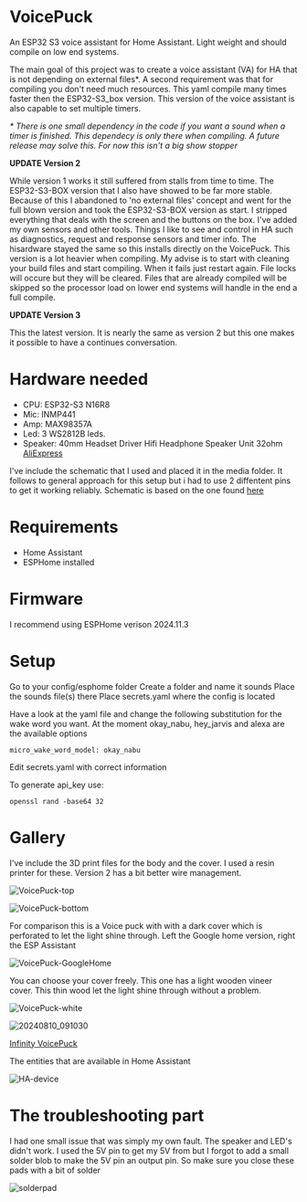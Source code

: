 # VoicePuck
An ESP32 S3 voice assistant for Home Assistant. Light weight and should compile on low end systems.

The main goal of this project was to create a voice assistant (VA) for HA that is not depending on external files*. A second requirement was that for compiling you don't need much resources. This yaml compile many times faster then the ESP32-S3_box version. This version of the voice assistant is also capable to set multiple timers.

_* There is one small dependency in the code if you want a sound when a timer is finished. This dependecy is only there when compiling. A future release may solve this. For now this isn't a big show stopper_

**UPDATE Version 2**

While version 1 works it still suffered from stalls from time to time.
The ESP32-S3-BOX version that I also have showed to be far more stable. Because of this I abandoned to 'no external files' concept and went for the full blown version and took the ESP32-S3-BOX version as start. I stripped everything that deals with the screen and the buttons on the box. I've added my own sensors and other tools. Things I like to see and control in HA such as diagnostics, request and response sensors and timer info. The hisardware stayed the same so this installs directly on the VoicePuck. This version is a lot heavier when compiling. My advise is to start with cleaning your build files and start compiling. When it fails just restart again. File locks will occure but they will be cleared. Files that are already compiled will be skipped so the processor load on lower end systems will handle in the end a full compile.

**UPDATE Version 3**

This the latest version. It is nearly the same as version 2 but this one makes it possible to have a continues conversation.

# Hardware needed
- CPU: ESP32-S3 N16R8
- Mic: INMP441
- Amp: MAX98357A
- Led: 3 WS2812B leds.
- Speaker: 40mm Headset Driver Hifi Headphone Speaker Unit 32ohm [AliExpress](https://www.aliexpress.com/item/1005001352277084.html)

I've include the schematic that I used and placed it in the media folder. It follows to general approach for this setup but i had to use 2 diffentent pins to get it working reliably.
Schematic is based on the one found [here](https://smarthomecircle.com/How-to-setup-on-device-wake-word-for-voice-assistant-home-assistant#circuit-diagram-for-esp32-s3-with-inmp441-microphone--max98357a-audio-amplifier)

# Requirements
- Home Assistant
- ESPHome installed

# Firmware
I recommend using ESPHome verison 2024.11.3  

# Setup
Go to your config/esphome folder
Create a folder and name it sounds
Place the sounds file(s) there
Place secrets.yaml where the config is located

Have a look at the yaml file and change the following substitution for the wake word you want.
At the moment okay_nabu, hey_jarvis and alexa are the available options

  ```
  micro_wake_word_model: okay_nabu
  ```
Edit secrets.yaml with correct information

To generate api_key use:
  ```
  openssl rand -base64 32
  ```




# Gallery
I've include the 3D print files for the body and the cover. I used a resin printer for these.
Version 2 has a bit better wire management.

![VoicePuck-top](https://github.com/user-attachments/assets/860735a3-23ba-4d62-90ca-2ab0160d5e5d)

![VoicePuck-bottom](https://github.com/user-attachments/assets/b499539f-c70a-4596-942c-3c0e93b9055e)

For comparison this is a Voice puck with with a dark cover which is perforated to let the light shine through.
Left the Google home version, right the ESP Assistant

![VoicePuck-GoogleHome](https://github.com/user-attachments/assets/5bf028dc-2269-41cd-9bdd-1a9a011f9e1a)

You can choose your cover freely. This one has a light wooden vineer cover. 
This thin wood let the light shine through without a problem.

![VoicePuck-white](https://github.com/user-attachments/assets/48c8b008-5497-4cdd-bbc0-d8b4e1e2929a)

![20240810_091030](https://github.com/user-attachments/assets/dab989f1-f182-4e96-a11f-3fbb608e9481)

[Infinity VoicePuck](https://www.youtube.com/shorts/t8ANTnrit_I)

The entities that are available in Home Assistant

![HA-device](https://github.com/user-attachments/assets/dca3b294-eca2-4e0a-87b3-f8b0228a2dab)


# The troubleshooting part

I had one small issue that was simply my own fault. The speaker and LED's didn't work. I used the 5V pin to get my 5V from but I forgot to add a small solder blob to make the 5V pin an output pin. So make sure you close these pads with a bit of solder

![solderpad](https://github.com/user-attachments/assets/013e3fdf-9ada-4561-8fd3-8d0e5fba6034)
